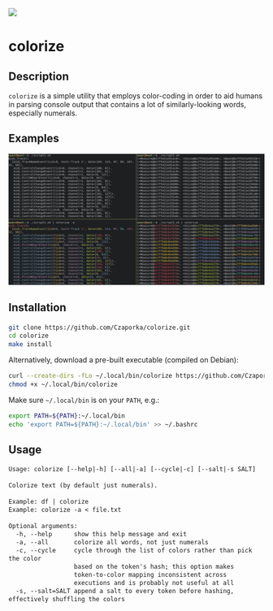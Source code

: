 ![](https://github.com/Czaporka/colorize/workflows/build/badge.svg)

# colorize

## Description
`colorize` is a simple utility that employs color-coding in order to aid humans in parsing console output that contains a lot of similarly-looking words, especially numerals.

## Examples
![](docs/examples.jpeg)

## Installation
```bash
git clone https://github.com/Czaporka/colorize.git
cd colorize
make install
```
Alternatively, download a pre-built executable (compiled on Debian):
```bash
curl --create-dirs -fLo ~/.local/bin/colorize https://github.com/Czaporka/colorize/releases/download/v1.1.1/colorize
chmod +x ~/.local/bin/colorize
```
Make sure `~/.local/bin` is on your `PATH`, e.g.:
```bash
export PATH=${PATH}:~/.local/bin
echo 'export PATH=${PATH}:~/.local/bin' >> ~/.bashrc
```

## Usage
```
Usage: colorize [--help|-h] [--all|-a] [--cycle|-c] [--salt|-s SALT]

Colorize text (by default just numerals).

Example: df | colorize
Example: colorize -a < file.txt

Optional arguments:
  -h, --help      show this help message and exit
  -a, --all       colorize all words, not just numerals
  -c, --cycle     cycle through the list of colors rather than pick the color
                  based on the token's hash; this option makes
                  token-to-color mapping inconsistent across
                  executions and is probably not useful at all
  -s, --salt=SALT append a salt to every token before hashing, effectively shuffling the colors
```
